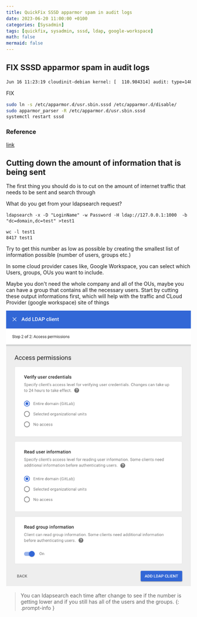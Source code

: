 ```yaml
---
title: QuickFix SSSD apparmor spam in audit logs
date: 2023-06-20 11:00:00 +0100
categories: [Sysadmin]
tags: [quickfix, sysadmin, sssd, ldap, google-workspace]
math: false
mermaid: false
---
```


## FIX SSSD apparmor spam in audit logs

```bash
Jun 16 11:23:19 cloudinit-debian kernel: [  110.984314] audit: type=1400 audit(1686914599.642:668): apparmor="ALLOWED" operation="open" profile="/usr/sbin/sssd//null-/usr/libexec/sssd/s    ssd_nss" name="/proc/1335/cmdline" pid=482 comm="sssd_nss" requested_mask="r" denied_mask="r" fsuid=0 ouid=0
```


FIX

```bash
sudo ln -s /etc/apparmor.d/usr.sbin.sssd /etc/apparmor.d/disable/
sudo apparmor_parser -R /etc/apparmor.d/usr.sbin.sssd
systemctl restart sssd
```

### Reference
[link](https://bgstack15.wordpress.com/2020/12/03/disable-apparmor-for-sssd/)



## Cutting down the amount of information that is being sent

The first thing you should do is to cut on the amount of internet traffic that needs to be sent and search through

What do you get from your ldapsearch request?

```
ldapsearch -x -D "LoginName" -w Password -H ldap://127.0.0.1:1000  -b "dc=domain,dc=test" >test1 
```

```
wc -l test1 
8417 test1
```

Try to get this number as low as possible by creating the smallest list of information possible (number of users, groups etc.)

In some cloud provider cases like, Google Workspace, you can select which Users, groups, OUs you want to include.  

Maybe you don't need the whole company and all of the OUs, maybe you can have a group that contains all the necessary users. Start by cutting these output informations first, which will help with the traffic and CLoud Provider (google workspace) site of things 



![img-description](/assets/img/posts/2023-06-18-Speedup-gerrit-ldap-login-time.md/ldap_connector.png)


> You can ldapsearch each time after change to see if the number is getting lower and if you still has all of the users and the groups.
{: .prompt-info }



